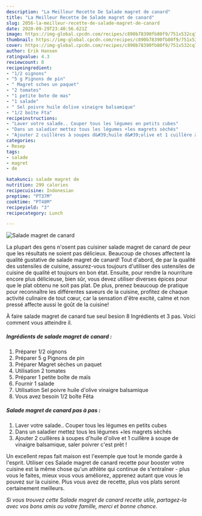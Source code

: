```yaml
---
description: "La Meilleur Recette De Salade magret de canard"
title: "La Meilleur Recette De Salade magret de canard"
slug: 2056-la-meilleur-recette-de-salade-magret-de-canard
date: 2020-09-29T23:40:56.621Z
image: https://img-global.cpcdn.com/recipes/c890b78390fb80f9/751x532cq70/salade-magret-de-canard-photo-principale-de-la-recette.jpg
thumbnail: https://img-global.cpcdn.com/recipes/c890b78390fb80f9/751x532cq70/salade-magret-de-canard-photo-principale-de-la-recette.jpg
cover: https://img-global.cpcdn.com/recipes/c890b78390fb80f9/751x532cq70/salade-magret-de-canard-photo-principale-de-la-recette.jpg
author: Erik Hansen
ratingvalue: 4.3
reviewcount: 8
recipeingredient:
- "1/2 oignons"
- "5 g Pignons de pin"
- " Magret sches un paquet"
- "2 tomates"
- "1 petite bote de mas"
- "1 salade"
- " Sel poivre huile dolive vinaigre balsamique"
- "1/2 boîte Fta"
recipeinstructions:
- "Laver votre salade.. Couper tous les légumes en petits cubes"
- "Dans un saladier mettez tous les légumes +les magrets sèchés"
- "Ajouter 2 cuillères à soupes d&#39;huile d&#39;olive et 1 cuillère à soupe de vinaigre balsamique, saler poivrer c&#39;est prêt !"
categories:
- Resep
tags:
- salade
- magret
- de

katakunci: salade magret de 
nutrition: 299 calories
recipecuisine: Indonesian
preptime: "PT37M"
cooktime: "PT48M"
recipeyield: "3"
recipecategory: Lunch

---
```



![Salade magret de canard](https://img-global.cpcdn.com/recipes/c890b78390fb80f9/751x532cq70/salade-magret-de-canard-photo-principale-de-la-recette.jpg)

La plupart des gens n'osent pas cuisiner salade magret de canard de peur que les résultats ne soient pas délicieux. Beaucoup de choses affectent la qualité gustative de salade magret de canard! Tout d'abord, de par la qualité des ustensiles de cuisine, assurez-vous toujours d'utiliser des ustensiles de cuisine de qualité et toujours en bon état. Ensuite, pour rendre la nourriture encore plus délicieuse, bien sûr, vous devez utiliser diverses épices pour que le plat obtenu ne soit pas plat. De plus, prenez beaucoup de pratique pour reconnaître les différentes saveurs de la cuisine, profitez de chaque activité culinaire de tout cœur, car la sensation d'être excité, calme et non pressé affecte aussi le goût de la cuisine!

<!--inarticleads1-->

À faire salade magret de canard tue seul besion 8 Ingrédients et 3 pas. Voici comment vous atteindre il.

##### Ingrédients de salade magret de canard :

1. Préparer 1/2 oignons
1. Préparer 5 g Pignons de pin
1. Préparer  Magret sèches un paquet
1. Utilisation 2 tomates
1. Préparer 1 petite boîte de maïs
1. Fournir 1 salade
1. Utilisation  Sel poivre huile d&#39;olive vinaigre balsamique
1. Vous avez besoin 1/2 boîte Fêta




<!--inarticleads2-->

##### Salade magret de canard pas à pas :

1. Laver votre salade.. Couper tous les légumes en petits cubes
1. Dans un saladier mettez tous les légumes +les magrets sèchés
1. Ajouter 2 cuillères à soupes d&#39;huile d&#39;olive et 1 cuillère à soupe de vinaigre balsamique, saler poivrer c&#39;est prêt !




<!--inarticleads1-->

<p>
Un excellent repas fait maison est l'exemple que tout le monde garde à l'esprit. Utiliser ces Salade magret de canard recette pour booster votre cuisine est la même chose qu'un athlète qui continue de s'entraîner - plus vous le faites, mieux vous vous améliorez, apprenez autant que vous le pouvez sur la cuisine. Plus vous avez de recette, plus vos plats seront certainement meilleurs.
</p>

<p>
<i>Si vous trouvez cette Salade magret de canard recette utile, partagez-la avec vos bons amis ou votre famille, merci et bonne chance.</i>
</p>
